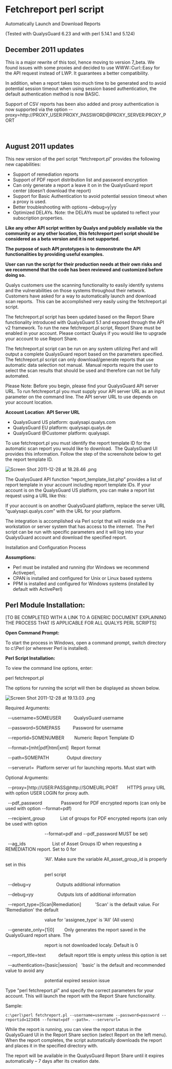 # Fetchreport perl script

Automatically Launch and Download Reports

(Tested with QualysGuard 6.23 and with perl 5.14.1 and 5.124)

## December 2011 updates

This is a major rewrite of this tool, hence moving to version 7_beta. We found issues with some proxies and decided to use WWW::Curl::Easy for the API request instead of LWP. It guarantees a better compatibility.

In addition, when a report takes too much time to be generated and to avoid potential session timeout when using session based authentication, the default authentication method is now BASIC.

Support of CSV reports has been also added and proxy authentication is now supported via the option --proxy=http://PROXY_USER:PROXY_PASSWORD@PROXY_SERVER:PROXY_PORT

&nbsp;

## August 2011 updates

This new version of the perl script “fetchreport.pl” provides the following new capabilities:

* Support of remediation reports
* Support of PDF report distribution list and password encryption
* Can only generate a report a leave it on in the QualysGuard report center (doesn’t download the report)
* Support for Basic Authentication to avoid potential session timeout when a proxy is used.
* Better troubleshooting with options –debug=y|yy
* Optimized DELAYs. Note: the DELAYs must be updated to reflect your subscription properties.

**Like any other API script written by Qualys and publicly available via the community or any other location, this fetchreport perl script should be considered as a beta version and it is not supported.**

**The purpose of such API prototypes is to demonstrate the API functionalities by providing useful examples.**

**User can run the script for their production needs at their own risks and we recommend that the code has been reviewed and customized before doing so.**

Qualys customers use the scanning functionality to easily identify systems and the vulnerabilities on those systems throughout their network. Customers have asked for a way to automatically launch and download scan reports.&nbsp; This can be accomplished very easily using the fetchreport.pl script.

The fetchreport.pl script has been updated based on the Report Share functionality introduced with QualysGuard 5.1 and exposed through the API v2 framework. To run the new fetchreport.pl script, Report Share must be enabled in your account. Please contact Qualys if you would like to upgrade your account to use Report Share.

The fetchreport.pl script can be run on any system utilizing Perl and will output a complete QualysGuard report based on the parameters specified. The fetchreport.pl script can only download/generate reports that use automatic data selection not manual.&nbsp; Manual reports require the user to select the scan results that should be used and therefore can not be fully automated.

Please Note: Before you begin, please find your QualysGuard API server URL. To run fetchreport.pl you must supply your API server URL as an input parameter on the command line. The API server URL to use depends on your account location.

**Account Location**: **API Server URL**

* QualysGuard US platform: qualysapi.qualys.com
* QualysGuard EU platform: qualysapi.qualys.de
* QualysGuard @Customer platform: qualysapi.

To use fetchreport.pl you must identify the report template ID for the automatic scan report you would like to download.&nbsp; The QualysGuard UI provides this information. Follow the step of the screenshote below to get the report template ID.

![Screen Shot 2011-12-28 at 18.28.46 .png][1]

The QualysGuard API function “report_template_list.php” provides a list of report template in your account including report template IDs. If your account is on the QualysGuard US platform, you can make a report list request using a URL like this: 

If your account is on another QualysGuard platform, replace the server URL “qualysapi.qualys.com” with the URL for your platform.

The integration is accomplished via Perl script that will reside on a workstation or server system that has access to the internet.&nbsp; The Perl script can be run with specific parameters and it will log into your QualysGuard account and download the specified report.

Installation and Configuration Process

**Assumptions:**

  * Perl must be installed and running (for Windows we recommend Activeperl, 
  * CPAN is installed and configured for Unix or Linux based systems
  * PPM is installed and configured for Windows systems (installed by default with ActivePerl)

## Perl Module Installation:

[TO BE COMPLETED WITH A LINK TO A GENERIC DOCUMENT EXPLAINING THE PROCESS THAT IS APPLICABLE FOR ALL QUALYS PERL SCRIPTS]

**Open Command Prompt:**

To start the process in Windows, open a command prompt, switch directory to c:\Perl (or wherever Perl is installed).

**Perl Script Installation:**

To view the command line options, enter:

perl fetchreport.pl

The options for running the script will then be displayed as shown below.

![Screen Shot 2011-12-28 at 19.13.03 .png][2]

Required Arguments:

&nbsp; --username=SOMEUSER&nbsp;&nbsp;&nbsp;&nbsp;&nbsp;&nbsp;&nbsp;&nbsp;&nbsp; QualysGuard username

&nbsp; --password=SOMEPASS&nbsp;&nbsp;&nbsp;&nbsp;&nbsp;&nbsp;&nbsp;&nbsp;&nbsp; Password for username

&nbsp; --reportid=SOMENUMBER&nbsp;&nbsp;&nbsp;&nbsp;&nbsp;&nbsp;&nbsp; Numeric Report Template ID

&nbsp; --format=[mht|pdf|html|xml]&nbsp; Report format

&nbsp; --path=SOMEPATH&nbsp;&nbsp;&nbsp;&nbsp;&nbsp;&nbsp;&nbsp;&nbsp;&nbsp;&nbsp;&nbsp;&nbsp;&nbsp; Output directory

&nbsp; --serverurl=&nbsp; Platform server url for launching reports. Must start with 

Optional Arguments:

&nbsp; --proxy=[http://USER:PASS@http://SOMEURL:PORT&nbsp;&nbsp;&nbsp;&nbsp;&nbsp;&nbsp; HTTPS proxy URL with option USER LOGIN for proxy auth.

&nbsp; --pdf_password&nbsp;&nbsp;&nbsp;&nbsp;&nbsp;&nbsp;&nbsp;&nbsp;&nbsp;&nbsp;&nbsp;&nbsp;&nbsp;&nbsp; Password for PDF encrypted reports (can only be used with option --format=pdf)

&nbsp; --recipient_group&nbsp;&nbsp;&nbsp;&nbsp;&nbsp;&nbsp;&nbsp;&nbsp;&nbsp;&nbsp;&nbsp; List of groups for PDF encrypted reports (can only be used with option

&nbsp;&nbsp;&nbsp;&nbsp;&nbsp;&nbsp;&nbsp;&nbsp;&nbsp;&nbsp;&nbsp;&nbsp;&nbsp;&nbsp;&nbsp;&nbsp;&nbsp;&nbsp;&nbsp;&nbsp;&nbsp;&nbsp;&nbsp;&nbsp;&nbsp;&nbsp;&nbsp;&nbsp;&nbsp;&nbsp; --format=pdf and --pdf_password MUST be set)

&nbsp; --ag_ids&nbsp;&nbsp;&nbsp;&nbsp;&nbsp;&nbsp;&nbsp;&nbsp;&nbsp;&nbsp;&nbsp;&nbsp;&nbsp;&nbsp;&nbsp;&nbsp;&nbsp;&nbsp;&nbsp;&nbsp; List of Asset Groups ID when requesting a REMEDIATION report. Set to 0 for

&nbsp;&nbsp;&nbsp;&nbsp;&nbsp;&nbsp;&nbsp;&nbsp;&nbsp;&nbsp;&nbsp;&nbsp;&nbsp;&nbsp;&nbsp;&nbsp;&nbsp;&nbsp;&nbsp;&nbsp;&nbsp;&nbsp;&nbsp;&nbsp;&nbsp;&nbsp;&nbsp;&nbsp;&nbsp;&nbsp; 'All'. Make sure the variable All_asset_group_id is properly set in this

&nbsp;&nbsp;&nbsp;&nbsp;&nbsp;&nbsp;&nbsp;&nbsp;&nbsp;&nbsp;&nbsp;&nbsp;&nbsp;&nbsp;&nbsp;&nbsp;&nbsp;&nbsp;&nbsp;&nbsp;&nbsp;&nbsp;&nbsp;&nbsp;&nbsp;&nbsp;&nbsp;&nbsp;&nbsp;&nbsp; perl script

&nbsp; --debug=y&nbsp;&nbsp;&nbsp;&nbsp;&nbsp;&nbsp;&nbsp;&nbsp;&nbsp;&nbsp;&nbsp;&nbsp;&nbsp;&nbsp;&nbsp;&nbsp;&nbsp;&nbsp;&nbsp; Outputs additional information

&nbsp; --debug=yy&nbsp;&nbsp;&nbsp;&nbsp;&nbsp;&nbsp;&nbsp;&nbsp;&nbsp;&nbsp;&nbsp;&nbsp;&nbsp;&nbsp;&nbsp;&nbsp;&nbsp;&nbsp; Outputs lots of additional information

&nbsp; --report_type=[Scan|Remediation]&nbsp;&nbsp;&nbsp;&nbsp;&nbsp;&nbsp;&nbsp;&nbsp;&nbsp;&nbsp; 'Scan' is the default value. For 'Remediation' the default

&nbsp;&nbsp;&nbsp;&nbsp;&nbsp;&nbsp;&nbsp;&nbsp;&nbsp;&nbsp;&nbsp;&nbsp;&nbsp;&nbsp;&nbsp;&nbsp;&nbsp;&nbsp;&nbsp;&nbsp;&nbsp;&nbsp;&nbsp;&nbsp;&nbsp;&nbsp;&nbsp;&nbsp;&nbsp;&nbsp; value for 'assignee_type' is 'All' (All users)

&nbsp; --generate_only=[1|0]&nbsp;&nbsp;&nbsp;&nbsp;&nbsp;&nbsp;&nbsp; Only generates the report saved in the QualysGuard report share. The

&nbsp;&nbsp;&nbsp;&nbsp;&nbsp;&nbsp;&nbsp;&nbsp;&nbsp;&nbsp;&nbsp;&nbsp;&nbsp;&nbsp;&nbsp;&nbsp;&nbsp;&nbsp;&nbsp;&nbsp;&nbsp;&nbsp;&nbsp;&nbsp;&nbsp;&nbsp;&nbsp;&nbsp;&nbsp;&nbsp; report is not downloaded localy. Default is 0

&nbsp; --report_title=text&nbsp;&nbsp;&nbsp;&nbsp;&nbsp;&nbsp;&nbsp;&nbsp;&nbsp; default report title is empty unless this option is set

&nbsp; --authentication=[basic|session]&nbsp;&nbsp; 'basic' is the default and recommended value to avoid any

&nbsp;&nbsp;&nbsp;&nbsp;&nbsp;&nbsp;&nbsp;&nbsp;&nbsp;&nbsp;&nbsp;&nbsp;&nbsp;&nbsp;&nbsp;&nbsp;&nbsp;&nbsp;&nbsp;&nbsp;&nbsp;&nbsp;&nbsp;&nbsp;&nbsp;&nbsp;&nbsp;&nbsp;&nbsp;&nbsp; potential expired session issue

Type "perl fetchreport.pl" and specify the correct parameters for your account. This will launch the report with the Report Share functionality.

Sample:

	c:\perl\perl fetchreport.pl --username=username --password=password --reportid=123456 --format=pdf --path=. --serverurl=

While the report is running, you can view the report status in the QualysGuard UI in the Report Share section (select Report on the left menu). When the report completes, the script automatically downloads the report and places it in the specified directory with.

The report will be available in the QualysGuard Report Share until it expires automatically – 7 days after its creation date.

   [1]: Screen%2BShot%2B2011-12-28%2Bat%2B18.28.46%2B.png
   [2]: Screen%2BShot%2B2011-12-28%2Bat%2B19.13.03%2B.png

